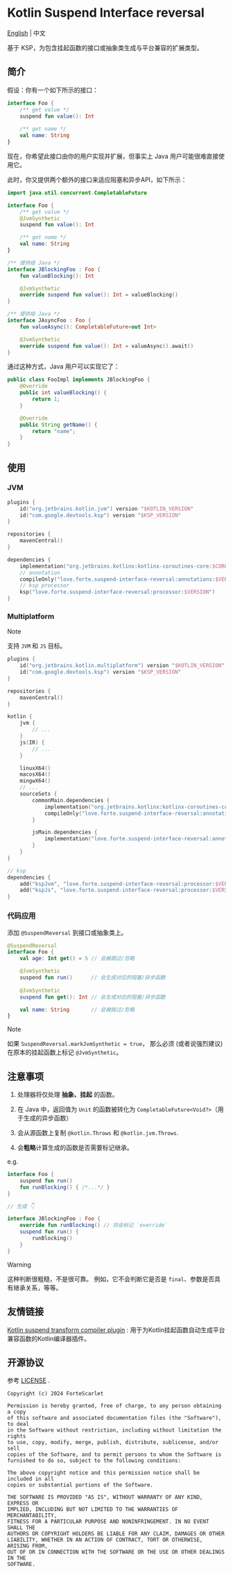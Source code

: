 # Kotlin Suspend Interface reversal

[English](README.md) | 中文

基于 KSP，为包含挂起函数的接口或抽象类生成与平台兼容的扩展类型。

## 简介

假设：你有一个如下所示的接口：

```kotlin
interface Foo {
    /** get value */
    suspend fun value(): Int
    
    /** get name */
    val name: String
}
```

现在，你希望此接口由你的用户实现并扩展，但事实上 Java 用户可能很难直接使用它。

此时，你又提供两个额外的接口来适应阻塞和异步API，如下所示：

```kotlin
import java.util.concurrent.CompletableFuture

interface Foo {
    /** get value */
    @JvmSynthetic
    suspend fun value(): Int

    /** get name */
    val name: String
}

/** 提供给 Java */
interface JBlockingFoo : Foo {
    fun valueBlocking(): Int

    @JvmSynthetic
    override suspend fun value(): Int = valueBlocking()
}

/** 提供给 Java */
interface JAsyncFoo : Foo {
    fun valueAsync(): CompletableFuture<out Int>

    @JvmSynthetic
    override suspend fun value(): Int = valueAsync().await()
}
```

通过这种方式，Java 用户可以实现它了：

```java
public class FooImpl implements JBlockingFoo {
    @Override
    public int valueBlocking() {
        return 1;
    }

    @Override
    public String getName() {
        return "name";
    }
}
```

## 使用

### JVM

```kotlin
plugins {
    id("org.jetbrains.kotlin.jvm") version "$KOTLIN_VERSION"
    id("com.google.devtools.ksp") version "$KSP_VERSION"
}

repositories {
    mavenCentral()
}

dependencies {
    implementation("org.jetbrains.kotlinx:kotlinx-coroutines-core:$COROUTINES_VERSION")
    // annotation
    compileOnly("love.forte.suspend-interface-reversal:annotations:$VERSION")
    // ksp processor
    ksp("love.forte.suspend-interface-reversal:processor:$VERSION")
}
```

### Multiplatform

> [!note]
> 支持 `JVM` 和 `JS` 目标。

```kotlin
plugins {
    id("org.jetbrains.kotlin.multiplatform") version "$KOTLIN_VERSION"
    id("com.google.devtools.ksp") version "$KSP_VERSION"
}

repositories {
    mavenCentral()
}

kotlin {
    jvm {
        // ...
    }
    js(IR) {
        // ...
    }

    linuxX64()
    macosX64()
    mingwX64()
    // ...
    sourceSets {
        commonMain.dependencies {
            implementation("org.jetbrains.kotlinx:kotlinx-coroutines-core:$COROUTINES_VERSION")
            compileOnly("love.forte.suspend-interface-reversal:annotations:$VERSION")
        }

        jsMain.dependencies {
            implementation("love.forte.suspend-interface-reversal:annotations:$VERSION")
        }
    }
}

// ksp
dependencies {
    add("kspJvm", "love.forte.suspend-interface-reversal:processor:$VERSION") // process JVM
    add("kspJs", "love.forte.suspend-interface-reversal:processor:$VERSION")  // process JS
}
```

### 代码应用

添加 `@SuspendReversal` 到接口或抽象类上。

```kotlin
@SuspendReversal
interface Foo {
    val age: Int get() = 5 // 会被跳过/忽略

    @JvmSynthetic
    suspend fun run()      // 会生成对应的阻塞/异步函数
    
    @JvmSynthetic
    suspend fun get(): Int // 会生成对应的阻塞/异步函数

    val name: String       // 会被跳过/忽略
}
```

> [!note]
> 如果 `SuspendReversal.markJvmSynthetic = true`，
> 那么必须 (或者说强烈建议) 在原本的挂起函数上标记 `@JvmSynthetic`。


## 注意事项

1. 处理器将仅处理 **抽象、挂起** 的函数。

2. 在 Java 中，返回值为 `Unit` 的函数被转化为 `CompletableFuture<Void?>`（用于生成的异步函数）

3. 会从源函数上复制 `@kotlin.Throws` 和 `@kotlin.jvm.Throws`.

4. 会**粗略**计算生成的函数是否需要标记继承。

e.g.
```kotlin
interface Foo {
    suspend fun run()
    fun runBlocking() { /*...*/ }
}

// 生成 👇

interface JBlockingFoo : Foo {
    override fun runBlocking() // 将会标记 `override`
    suspend fun run() {
        runBlocking()
    }
}
```

> [!warning]
> 这种判断很粗糙，不是很可靠。
> 例如，它不会判断它是否是 `final`、参数是否具有继承关系，等等。


## 友情链接

[Kotlin suspend transform compiler plugin](https://github.com/ForteScarlet/kotlin-suspend-transform-compiler-plugin)
: 用于为Kotlin挂起函数自动生成平台兼容函数的Kotlin编译器插件。


## 开源协议

参考 [LICENSE](LICENSE) .

```text
Copyright (c) 2024 ForteScarlet

Permission is hereby granted, free of charge, to any person obtaining a copy
of this software and associated documentation files (the "Software"), to deal
in the Software without restriction, including without limitation the rights
to use, copy, modify, merge, publish, distribute, sublicense, and/or sell
copies of the Software, and to permit persons to whom the Software is
furnished to do so, subject to the following conditions:

The above copyright notice and this permission notice shall be included in all
copies or substantial portions of the Software.

THE SOFTWARE IS PROVIDED "AS IS", WITHOUT WARRANTY OF ANY KIND, EXPRESS OR
IMPLIED, INCLUDING BUT NOT LIMITED TO THE WARRANTIES OF MERCHANTABILITY,
FITNESS FOR A PARTICULAR PURPOSE AND NONINFRINGEMENT. IN NO EVENT SHALL THE
AUTHORS OR COPYRIGHT HOLDERS BE LIABLE FOR ANY CLAIM, DAMAGES OR OTHER
LIABILITY, WHETHER IN AN ACTION OF CONTRACT, TORT OR OTHERWISE, ARISING FROM,
OUT OF OR IN CONNECTION WITH THE SOFTWARE OR THE USE OR OTHER DEALINGS IN THE
SOFTWARE.
```
